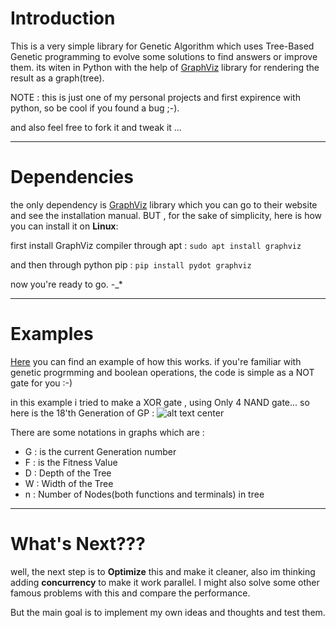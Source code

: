 # Introduction
This is a very simple library for Genetic Algorithm which uses Tree-Based Genetic programming to evolve some solutions to
find answers or improve them.
its witen in Python  with the help of [GraphViz](http://www.graphviz.org/) library for rendering the result as a graph(tree).

NOTE : this is just one of my personal projects and first expirence with python, so be cool if you found a bug ;-).

and also feel free to fork it and tweak it ...
      
***

# Dependencies

the only dependency is [GraphViz](http://www.graphviz.org/) library which you can go to their website and see the installation 
manual. BUT , for the sake of simplicity, here is how you can install it on **Linux**:

first install GraphViz compiler through apt : 
```sudo apt install graphviz```

and then through python pip : 
```pip install pydot graphviz```


now you're ready to go. -_*

***

# Examples
[Here](https://github.com/arg1998/GeneticProgramming/tree/master/Problems) you can find an example of how this works.
if you're familiar with genetic progrmming and boolean operations, the code is simple as a NOT gate for you :-)

in this example i tried to make a XOR gate , using Only 4 NAND gate...
so here is the 18'th Generation of GP : ![alt text center](https://github.com/arg1998/GeneticProgramming/blob/master/Problems/LogicalCircuits/output/Generation%2018/Individual%206.png)


There are some notations in graphs which are :
+ G : is the current Generation number
+ F : is the Fitness Value
+ D : Depth of the Tree
+ W : Width of the Tree
+ n : Number of Nodes(both functions and terminals) in tree



***

# What's Next???
well, the next step is to **Optimize** this and make it cleaner, also im thinking adding **concurrency** to make it work parallel.
I might also solve some other famous problems with this and compare the performance.

But the main goal is to implement my own ideas and thoughts and test them.
